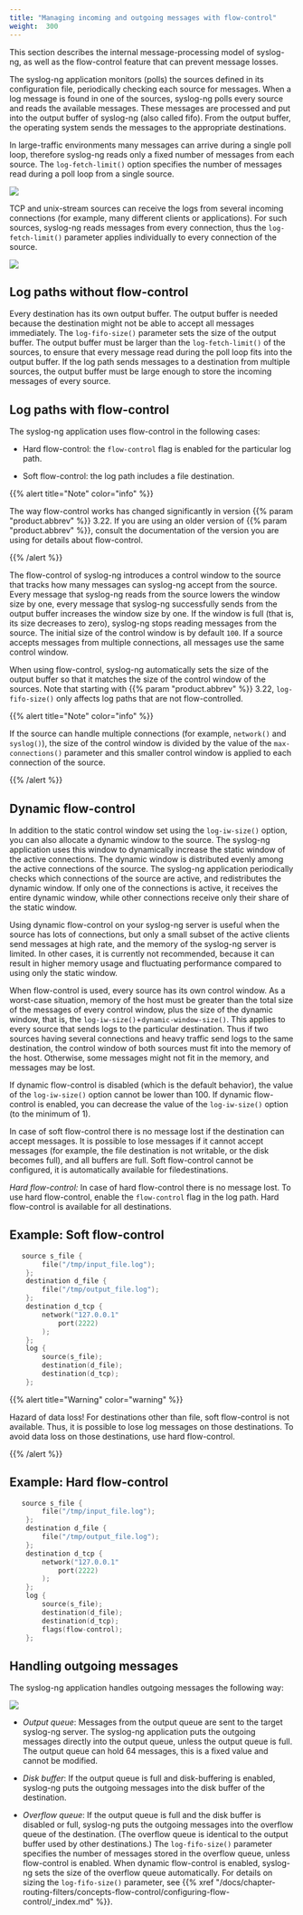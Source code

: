 ```yaml
---
title: "Managing incoming and outgoing messages with flow-control"
weight:  300
---
```

<!-- DISCLAIMER: This file is based on the syslog-ng Open Source Edition documentation https://github.com/balabit/syslog-ng-ose-guides/commit/2f4a52ee61d1ea9ad27cb4f3168b95408fddfdf2 and is used under the terms of The syslog-ng Open Source Edition Documentation License. The file has been modified by Axoflow. -->

This section describes the internal message-processing model of syslog-ng, as well as the flow-control feature that can prevent message losses.

The syslog-ng application monitors (polls) the sources defined in its configuration file, periodically checking each source for messages. When a log message is found in one of the sources, syslog-ng polls every source and reads the available messages. These messages are processed and put into the output buffer of syslog-ng (also called fifo). From the output buffer, the operating system sends the messages to the appropriate destinations.

In large-traffic environments many messages can arrive during a single poll loop, therefore syslog-ng reads only a fixed number of messages from each source. The `log-fetch-limit()` option specifies the number of messages read during a poll loop from a single source.

![](../Images/Figures/fig-syslog-ng-io-01.png)

TCP and unix-stream sources can receive the logs from several incoming connections (for example, many different clients or applications). For such sources, syslog-ng reads messages from every connection, thus the `log-fetch-limit()` parameter applies individually to every connection of the source.

![](../Images/Figures/fig-syslog-ng-io-02.png)


## Log paths without flow-control

Every destination has its own output buffer. The output buffer is needed because the destination might not be able to accept all messages immediately. The `log-fifo-size()` parameter sets the size of the output buffer. The output buffer must be larger than the `log-fetch-limit()` of the sources, to ensure that every message read during the poll loop fits into the output buffer. If the log path sends messages to a destination from multiple sources, the output buffer must be large enough to store the incoming messages of every source.



## Log paths with flow-control

The syslog-ng application uses flow-control in the following cases:

  - Hard flow-control: the `flow-control` flag is enabled for the particular log path.

  - Soft flow-control: the log path includes a file destination.

{{% alert title="Note" color="info" %}}

The way flow-control works has changed significantly in version {{% param "product.abbrev" %}} 3.22. If you are using an older version of {{% param "product.abbrev" %}}, consult the documentation of the version you are using for details about flow-control.

{{% /alert %}}

The flow-control of syslog-ng introduces a control window to the source that tracks how many messages can syslog-ng accept from the source. Every message that syslog-ng reads from the source lowers the window size by one, every message that syslog-ng successfully sends from the output buffer increases the window size by one. If the window is full (that is, its size decreases to zero), syslog-ng stops reading messages from the source. The initial size of the control window is by default `100`. If a source accepts messages from multiple connections, all messages use the same control window.

When using flow-control, syslog-ng automatically sets the size of the output buffer so that it matches the size of the control window of the sources. Note that starting with {{% param "product.abbrev" %}} 3.22, `log-fifo-size()` only affects log paths that are not flow-controlled.

{{% alert title="Note" color="info" %}}

If the source can handle multiple connections (for example, `network()` and `syslog()`), the size of the control window is divided by the value of the `max-connections()` parameter and this smaller control window is applied to each connection of the source.

{{% /alert %}}


## Dynamic flow-control

In addition to the static control window set using the `log-iw-size()` option, you can also allocate a dynamic window to the source. The syslog-ng application uses this window to dynamically increase the static window of the active connections. The dynamic window is distributed evenly among the active connections of the source. The syslog-ng application periodically checks which connections of the source are active, and redistributes the dynamic window. If only one of the connections is active, it receives the entire dynamic window, while other connections receive only their share of the static window.

Using dynamic flow-control on your syslog-ng server is useful when the source has lots of connections, but only a small subset of the active clients send messages at high rate, and the memory of the syslog-ng server is limited. In other cases, it is currently not recommended, because it can result in higher memory usage and fluctuating performance compared to using only the static window.

When flow-control is used, every source has its own control window. As a worst-case situation, memory of the host must be greater than the total size of the messages of every control window, plus the size of the dynamic window, that is, the `log-iw-size()`+`dynamic-window-size()`. This applies to every source that sends logs to the particular destination. Thus if two sources having several connections and heavy traffic send logs to the same destination, the control window of both sources must fit into the memory of the host. Otherwise, some messages might not fit in the memory, and messages may be lost.

If dynamic flow-control is disabled (which is the default behavior), the value of the `log-iw-size()` option cannot be lower than 100. If dynamic flow-control is enabled, you can decrease the value of the `log-iw-size()` option (to the minimum of 1).


In case of soft flow-control there is no message lost if the destination can accept messages. It is possible to lose messages if it cannot accept messages (for example, the file destination is not writable, or the disk becomes full), and all buffers are full. Soft flow-control cannot be configured, it is automatically available for filedestinations.

*Hard flow-control:* In case of hard flow-control there is no message lost. To use hard flow-control, enable the `flow-control` flag in the log path. Hard flow-control is available for all destinations.


## Example: Soft flow-control

```c
   source s_file {
        file("/tmp/input_file.log");
    };
    destination d_file {
        file("/tmp/output_file.log");
    };
    destination d_tcp {
        network("127.0.0.1"
            port(2222)
        );
    };
    log {
        source(s_file);
        destination(d_file);
        destination(d_tcp);
    };

```


{{% alert title="Warning" color="warning" %}}

Hazard of data loss\! For destinations other than file, soft flow-control is not available. Thus, it is possible to lose log messages on those destinations. To avoid data loss on those destinations, use hard flow-control.

{{% /alert %}}



## Example: Hard flow-control

```c
   source s_file {
        file("/tmp/input_file.log");
    };
    destination d_file {
        file("/tmp/output_file.log");
    };
    destination d_tcp {
        network("127.0.0.1"
            port(2222)
        );
    };
    log {
        source(s_file);
        destination(d_file);
        destination(d_tcp);
        flags(flow-control);
    };

```



## Handling outgoing messages

The syslog-ng application handles outgoing messages the following way:

![](../Images/Figures/disk-buffer-diagram-normal.png)

  - *Output queue*: Messages from the output queue are sent to the target syslog-ng server. The syslog-ng application puts the outgoing messages directly into the output queue, unless the output queue is full. The output queue can hold 64 messages, this is a fixed value and cannot be modified.

  - *Disk buffer*: If the output queue is full and disk-buffering is enabled, syslog-ng puts the outgoing messages into the disk buffer of the destination.

  - *Overflow queue*: If the output queue is full and the disk buffer is disabled or full, syslog-ng puts the outgoing messages into the overflow queue of the destination. (The overflow queue is identical to the output buffer used by other destinations.) The `log-fifo-size()` parameter specifies the number of messages stored in the overflow queue, unless flow-control is enabled. When dynamic flow-control is enabled, syslog-ng sets the size of the overflow queue automatically. For details on sizing the `log-fifo-size()` parameter, see {{% xref "/docs/chapter-routing-filters/concepts-flow-control/configuring-flow-control/_index.md" %}}.

